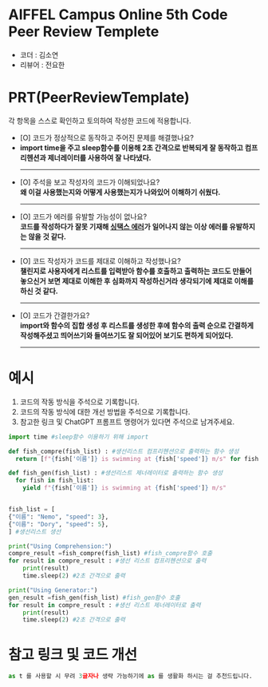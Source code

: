 # AIFFEL Campus Online 5th Code Peer Review Templete
- 코더 : 김소연
- 리뷰어 : 전요한


# PRT(PeerReviewTemplate) 
각 항목을 스스로 확인하고 토의하여 작성한 코드에 적용합니다.

- [O] 코드가 정상적으로 동작하고 주어진 문제를 해결했나요?<br>
- <b>import time을 주고 sleep함수를 이용해 2초 간격으로 반복되게 잘 동작하고 컴프리헨션과 제너레이터를 사용하여 잘 나타냈다.</b><hr>
- [O] 주석을 보고 작성자의 코드가 이해되었나요?<br>
  <b>왜 이걸 사용했는지와 어떻게 사용했는지가 나와있어 이해하기 쉬웠다.</b><hr>
- [O] 코드가 에러를 유발할 가능성이 없나요?<br>
  <b>코드를 작성하다가 잘못 기재해 <u>싱택스 에러</u>가 일어나지 않는 이상 에러를 유발하지는 않을 것 같다.</b><hr>
- [O] 코드 작성자가 코드를 제대로 이해하고 작성했나요?</b><br>
  <b>챌린지로 사용자에게 리스트를 입력받아 함수를 호출하고 출력하는 코드도 만들어 놓으신거 보면 제대로 이해한 후 심화까지 작성하신거라 생각되기에
  제대로 이해를 하신 것 같다.</b><hr>
- [O] 코드가 간결한가요?<br>
  <b>import와 함수의 집합 생성 후 리스트를 생성한 후에 함수의 출력 순으로 간결하게 작성해주셨고 띄어쓰기와 들여쓰기도 잘 되어있어 보기도 편하게
  되어있다.</b><hr>

# 예시
1. 코드의 작동 방식을 주석으로 기록합니다.
2. 코드의 작동 방식에 대한 개선 방법을 주석으로 기록합니다.
3. 참고한 링크 및 ChatGPT 프롬프트 명령어가 있다면 주석으로 남겨주세요.
```python
import time #sleep함수 이용하기 위해 import

def fish_compre(fish_list) : #생선리스트 컴프리헨션으로 출력하는 함수 생성
  return [f"{fish['이름']} is swimming at {fish['speed']} m/s" for fish in fish_list]

def fish_gen(fish_list) : #생선리스트 제너레이터로 출력하는 함수 생성
  for fish in fish_list:
    yield f"{fish['이름']} is swimming at {fish['speed']} m/s"


fish_list = [
{"이름": "Nemo", "speed": 3},
{"이름": "Dory", "speed": 5},
] #생선리스트 생선

print("Using Comprehension:")
compre_result =fish_compre(fish_list) #fish_compre함수 호출
for result in compre_result : #생선 리스트 컴프리헨션으로 출력
    print(result)
    time.sleep(2) #2초 간격으로 출력

print("Using Generator:")
gen_result =fish_gen(fish_list) #fish_gen함수 호출
for result in compre_result : #생선 리스트 제너레이터로 출력
    print(result)
    time.sleep(2) #2초 간격으로 출력
```

# 참고 링크 및 코드 개선
```python
as t 를 사용할 시 무려 3글자나 생략 가능하기에 as 를 생활화 하시는 걸 추천드립니다.

```
